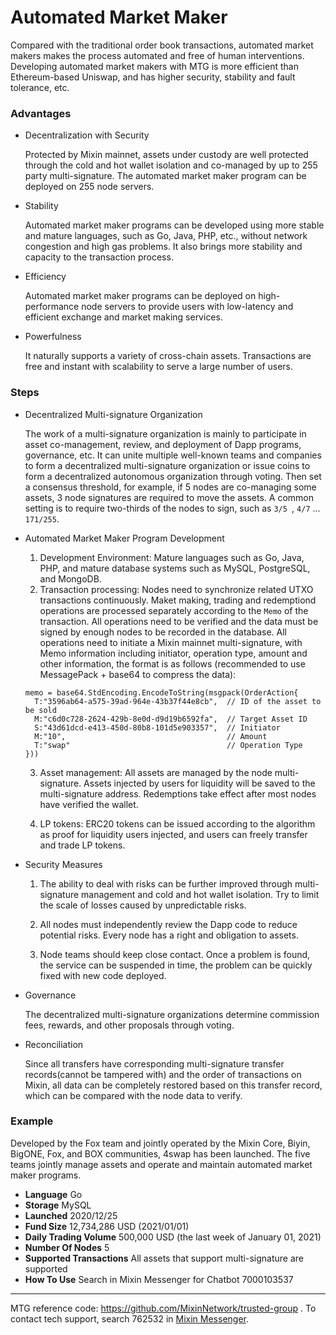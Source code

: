 # Automated Market Maker

Compared with the traditional order book transactions, automated market makers makes the process automated and free of human interventions. Developing automated market makers with MTG is more efficient than Ethereum-based Uniswap, and has higher security, stability and fault tolerance, etc.

### Advantages

- Decentralization with Security
  
  Protected by Mixin mainnet, assets under custody are well protected through the cold and hot wallet isolation and co-managed by up to 255 party multi-signature. The automated market maker program can be deployed on 255 node servers.

- Stability 
  
  Automated market maker programs can be developed using more stable and mature languages, such as Go, Java, PHP, etc., without network congestion and high gas problems. It also brings more stability and capacity to the transaction process.

- Efficiency
  
  Automated market maker programs can be deployed on high-performance node servers to provide users with low-latency and efficient exchange and market making services.

- Powerfulness

  It naturally supports a variety of cross-chain assets. Transactions are free and instant with scalability to serve a large number of users.

### Steps

- Decentralized Multi-signature Organization

  The work of a multi-signature organization is mainly to participate in asset co-management, review, and deployment of Dapp programs, governance, etc. It can unite multiple well-known teams and companies to form a decentralized multi-signature organization or issue coins to form a decentralized autonomous organization through voting. Then set a consensus threshold, for example, if 5 nodes are co-managing some assets, 3 node signatures are required to move the assets. A common setting is to require two-thirds of the nodes to sign, such as `3/5 `, `4/7` ... `171/255`.

- Automated Market Maker Program Development
  
  1. Development Environment: Mature languages such as Go, Java, PHP, and mature database systems such as MySQL, PostgreSQL, and MongoDB.
  2. Transaction processing: Nodes need to synchronize related UTXO transactions continuously. Maket making, trading and redemptiond operations are processed separately according to the `Memo` of the transaction. All operations need to be verified and the data must be signed by enough nodes to be recorded in the database. All operations need to initiate a Mixin mainnet multi-signature, with Memo information including initiator, operation type, amount and other information, the format is as follows (recommended to use MessagePack + base64 to compress the data):

  ```golang
  memo = base64.StdEncoding.EncodeToString(msgpack(OrderAction{
    T:"3596ab64-a575-39ad-964e-43b37f44e8cb",  // ID of the asset to be sold
    M:"c6d0c728-2624-429b-8e0d-d9d19b6592fa",  // Target Asset ID
    S:"43d61dcd-e413-450d-80b8-101d5e903357",  // Initiator
    M:"10",                                    // Amount
    T:"swap"                                   // Operation Type
  }))
  ```
  3. Asset management: All assets are managed by the node multi-signature. Assets injected by users for liquidity will be saved to the multi-signature address. Redemptions take effect after most nodes have verified the wallet.

  4. LP tokens: ERC20 tokens can be issued according to the algorithm as proof for liquidity users injected, and users can freely transfer and trade LP tokens.

- Security Measures

  1. The ability to deal with risks can be further improved through multi-signature management and cold and hot wallet isolation. Try to limit the scale of losses caused by unpredictable risks.

  2. All nodes must independently review the Dapp code to reduce potential risks. Every node has a right and obligation to assets.

  3. Node teams should keep close contact. Once a problem is found, the service can be suspended in time, the problem can be quickly fixed with new code deployed.

- Governance

  The decentralized multi-signature organizations determine commission fees, rewards, and other proposals through voting.

- Reconciliation

  Since all transfers have corresponding multi-signature transfer records(cannot be tampered with) and the order of transactions on Mixin, all data can be completely restored based on this transfer record, which can be compared with the node data to verify. 

### Example

Developed by the Fox team and jointly operated by the Mixin Core, Biyin, BigONE, Fox, and BOX communities, 4swap has been launched. The five teams jointly manage assets and operate and maintain automated market maker programs.

- **Language** Go
- **Storage** MySQL
- **Launched** 2020/12/25
- **Fund Size** 12,734,286 USD (2021/01/01)
- **Daily Trading Volume** 500,000 USD (the last week of January 01, 2021)
- **Number Of Nodes** 5
- **Supported Transactions** All assets that support multi-signature are supported
- **How To Use** Search in Mixin Messenger for Chatbot 7000103537

---
MTG reference code: https://github.com/MixinNetwork/trusted-group . To contact tech support, search 762532 in [Mixin Messenger](https://w3c.group/c/1609251387450619).
